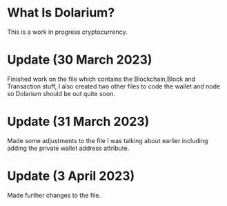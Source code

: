 # What Is Dolarium?
This is a work in progress cryptocurrency.
# Update (30 March 2023)
Finished work on the file which contains the Blockchain,Block and Transaction stuff, I also created two other files to code the wallet and node so Dolarium should be out quite soon.
# Update (31 March 2023)
Made some adjustments to the file I was talking about earlier including adding the private wallet address attribute.
# Update (3 April 2023)
Made further changes to the file.
